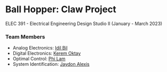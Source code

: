 # Ball Hopper: Claw Project
ELEC 391 - Electrical Engineering Design Studio II (January - March 2023)

### Team Members
- Analog Electronics: [Idil Bil](https://github.com/idil-bil)
- Digital Electronics: [Kerem Oktay](https://github.com/Kerem-Oktay)
- Optimal Control: [Phi Lam](https://github.com/philam2001)
- System Identification: [Jaydon Alexis](https://github.com/jaydonalexis)
